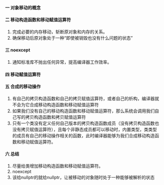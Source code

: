 #### 一 对象移动的概念

#### 二 移动构造函数和移动赋值运算符
1. 完成必要的内存移动，斩断原对象和内存的关系。
2. 确保移动后原对象处于一种“即使被销毁也没有什么问题的状态”

#### 三 noexcept
1. 通知标准库不抛出任何异常，提高编译器工作效率。

#### 四 移动赋值运算符

#### 五 合成的移动操作
1. 有自己的拷贝构造函数和自己的拷贝赋值运算符，或者自己的析构，编译器就不会为它合成移动构造函数和移动赋值运算符
2. 如果我们没有自己的移动构造函数和移动赋值运算符，那么系统会调用我们自己写的拷贝构造函数和拷贝赋值运算符
3. 只有一个类没有定义任何自己版本的拷贝构造函数成员（没有拷贝构造函数也没有拷贝赋值运算符），且每个非静态成员都可以移动时，内置类型，类类型的成员有自己的移动操作相关的函数，此时编译器能够为我们合成移动构造函数和移动赋值运算符。

#### 六 总结
1. 尽量给类增加移动构造函数和移动赋值运算符。
2. noexcept
3. 该给nullptr的就给nullptr，让被移动的对象随时处于一种能够被解析的状态

